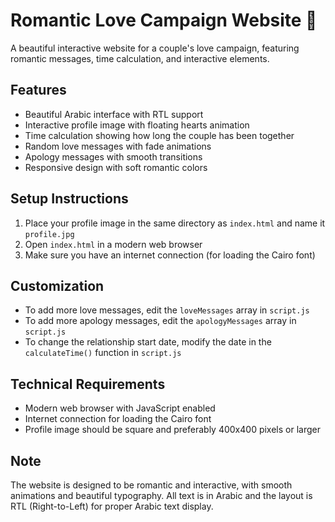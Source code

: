 # Romantic Love Campaign Website 💖

A beautiful interactive website for a couple's love campaign, featuring romantic messages, time calculation, and interactive elements.

## Features

- Beautiful Arabic interface with RTL support
- Interactive profile image with floating hearts animation
- Time calculation showing how long the couple has been together
- Random love messages with fade animations
- Apology messages with smooth transitions
- Responsive design with soft romantic colors

## Setup Instructions

1. Place your profile image in the same directory as `index.html` and name it `profile.jpg`
2. Open `index.html` in a modern web browser
3. Make sure you have an internet connection (for loading the Cairo font)

## Customization

- To add more love messages, edit the `loveMessages` array in `script.js`
- To add more apology messages, edit the `apologyMessages` array in `script.js`
- To change the relationship start date, modify the date in the `calculateTime()` function in `script.js`

## Technical Requirements

- Modern web browser with JavaScript enabled
- Internet connection for loading the Cairo font
- Profile image should be square and preferably 400x400 pixels or larger

## Note

The website is designed to be romantic and interactive, with smooth animations and beautiful typography. All text is in Arabic and the layout is RTL (Right-to-Left) for proper Arabic text display.
